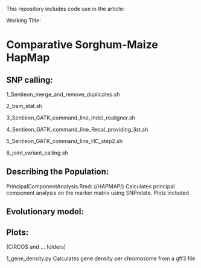 This repository includes code use in the article:

Working Title:
#  Comparative Sorghum-Maize HapMap

## SNP calling:
1_Sentieon_merge_and_remove_duplicates.sh

2_bam_stat.sh

3_Sentieon_GATK_command_line_Indel_realigner.sh

4_Sentieon_GATK_command_line_Recal_providing_list.sh

5_Sentieon_GATK_command_line_HC_step2.sh

6_joint_variant_calling.sh

## Describing the Population:

PrincipalComponentAnalysis.Rmd: (/HAPMAP/)
Calculates principal component analysis on the marker matrix using SNPrelate. Plots included

## Evolutionary model:

## Plots: 
(CIRCOS and ... folders)

1_gene_density.py Calculates gene density per chromosome from a gff3 file
